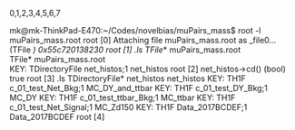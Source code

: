 0,1,2,3,4,5,6,7





mk@mk-ThinkPad-E470:~/Codes/novelbias/muPairs_mass$ root -l muPairs_mass.root 
root [0] 
Attaching file muPairs_mass.root as _file0...
(TFile *) 0x55c720138230
root [1] .ls
TFile**		muPairs_mass.root	
 TFile*		muPairs_mass.root	
  KEY: TDirectoryFile	net_histos;1	net_histos
root [2] net_histos->cd()
(bool) true
root [3] .ls
TDirectoryFile*		net_histos	net_histos
 KEY: TH1F	c_01_test_Net_Bkg;1	MC_DY_and_ttbar
 KEY: TH1F	c_01_test_DY_Bkg;1	MC_DY
 KEY: TH1F	c_01_test_ttbar_Bkg;1	MC_ttbar
 KEY: TH1F	c_01_test_Net_Signal;1	MC_Zd150
 KEY: TH1F	Data_2017BCDEF;1	Data_2017BCDEF
root [4] 


